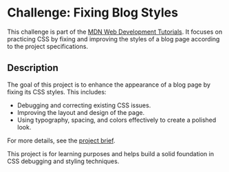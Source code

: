 # Challenge: Fixing Blog Styles

This challenge is part of the [MDN Web Development Tutorials](https://developer.mozilla.org/en-US/docs/Learn_web_development). It focuses on practicing CSS by fixing and improving the styles of a blog page according to the project specifications.

## Description

The goal of this project is to enhance the appearance of a blog page by fixing its CSS styles. This includes:

- Debugging and correcting existing CSS issues.
- Improving the layout and design of the page.
- Using typography, spacing, and colors effectively to create a polished look.

For more details, see the [project brief](https://developer.mozilla.org/en-US/docs/Learn_web_development/Core/Styling_basics/Fixing_blog_styles#project_brief).

This project is for learning purposes and helps build a solid foundation in CSS debugging and styling techniques.